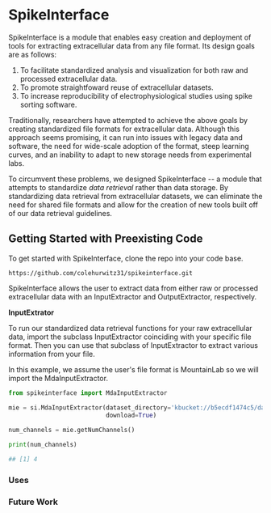 # SpikeInterface

SpikeInterface is a module that enables easy creation and deployment of tools for extracting extracellular data from any file format. Its design goals are as follows:

1. To facilitate standardized analysis and visualization for both raw and processed extracellular data.
2. To promote straightfoward reuse of extracellular datasets.
3. To increase reproducibility of electrophysiological studies using spike sorting software.

Traditionally, researchers have attempted to achieve the above goals by creating standardized file formats for extracellular data. Although this approach seems promising, it can run into issues with legacy data and software, the need for wide-scale adoption of the format, steep learning curves, and an inability to adapt to new storage needs from experimental labs.

To circumvent these problems, we designed SpikeInterface -- a module that attempts to standardize *data retrieval* rather than data storage. By standardizing data retrieval from extracellular datasets, we can eliminate the need for shared file formats and allow for the creation of new tools built off of our data retrieval guidelines.

## Getting Started with Preexisting Code

To get started with SpikeInterface, clone the repo into your code base.

```shell
https://github.com/colehurwitz31/spikeinterface.git
```

SpikeInterface allows the user to extract data from either raw or processed extracellular data with an InputExtractor and OutputExtractor, respectively.

**InputExtrator**

To run our standardized data retrieval functions for your raw extracellular data, import the subclass InputExtractor coinciding with your specific file format. Then you can use that subclass of InputExtractor to extract various information from your file. 

In this example, we assume the user's file format is MountainLab so we will import the MdaInputExtractor.

```python
from spikeinterface import MdaInputExtractor

mie = si.MdaInputExtractor(dataset_directory='kbucket://b5ecdf1474c5/datasets/synth_datasets/datasets/synth_tetrode_30min',
                           download=True)
                           
num_channels = mie.getNumChannels()

print(num_channels)

## [1] 4
```

### Uses


### Future Work
